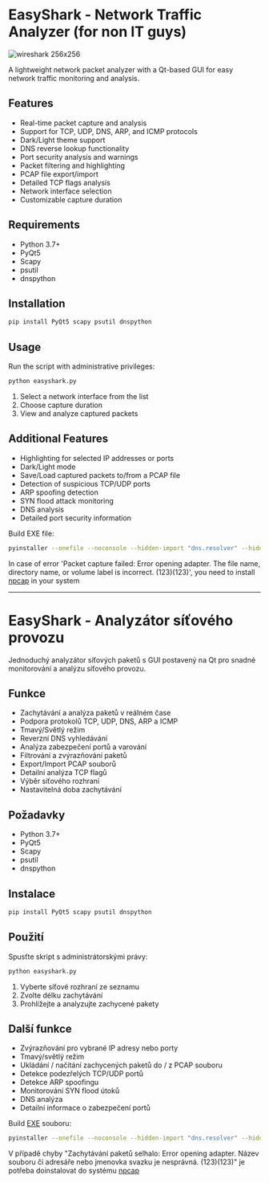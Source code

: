 # EasyShark - Network Traffic Analyzer (for non IT guys)

![wireshark 256x256](https://github.com/user-attachments/assets/9fb25903-7977-4ebb-afb4-4fdb57924fee)


A lightweight network packet analyzer with a Qt-based GUI for easy network traffic monitoring and analysis.

## Features

- Real-time packet capture and analysis
- Support for TCP, UDP, DNS, ARP, and ICMP protocols
- Dark/Light theme support
- DNS reverse lookup functionality
- Port security analysis and warnings
- Packet filtering and highlighting
- PCAP file export/import
- Detailed TCP flags analysis
- Network interface selection
- Customizable capture duration

## Requirements

- Python 3.7+
- PyQt5
- Scapy
- psutil
- dnspython

## Installation

```bash
pip install PyQt5 scapy psutil dnspython
```

## Usage

Run the script with administrative privileges:


```bash
python easyshark.py
```

1. Select a network interface from the list
2. Choose capture duration
3. View and analyze captured packets

## Additional Features

* Highlighting for selected IP addresses or ports
* Dark/Light mode
* Save/Load captured packets to/from a PCAP file
* Detection of suspicious TCP/UDP ports
* ARP spoofing detection
* SYN flood attack monitoring
* DNS analysis
* Detailed port security information


Build EXE file:
```bash
pyinstaller --onefile --noconsole --hidden-import "dns.resolver" --hidden-import "dn.reversename" --hidden-import "psutils" --hidden-import "cryptography" --hidden-import "scapy.layers.inet" --hidden-import "scapy.layers.dns" --hidden-import "scapy.layers.l2" --hidden-import "scapy.utils" --add-data "C:\Python312\Lib\site-packages\dns\*;dns" --icon=easyshark.ico .\easyshark.py
```

In case of error 'Packet capture failed: Error opening adapter. The file name, directory name, or volume label is incorrect. (123)(123)', you need to install [npcap](https://npcap.com/dist/npcap-1.82.exe) in your system

---

# EasyShark - Analyzátor síťového provozu

Jednoduchý analyzátor síťových paketů s GUI postavený na Qt pro snadné monitorování a analýzu síťového provozu.

## Funkce

- Zachytávání a analýza paketů v reálném čase
- Podpora protokolů TCP, UDP, DNS, ARP a ICMP
- Tmavý/Světlý režim
- Reverzní DNS vyhledávání
- Analýza zabezpečení portů a varování
- Filtrování a zvýrazňování paketů
- Export/Import PCAP souborů
- Detailní analýza TCP flagů
- Výběr síťového rozhraní
- Nastavitelná doba zachytávání

## Požadavky

- Python 3.7+
- PyQt5
- Scapy
- psutil
- dnspython

## Instalace

```bash
pip install PyQt5 scapy psutil dnspython
```

## Použití

Spusťte skript s administrátorskými právy:

```bash
python easyshark.py
```

1. Vyberte síťové rozhraní ze seznamu
2. Zvolte délku zachytávání
3. Prohlížejte a analyzujte zachycené pakety

## Další funkce
- Zvýrazňování pro vybrané IP adresy nebo porty
- Tmavý/světlý režim
- Ukládání / načítání zachycených paketů do / z PCAP souboru
- Detekce podezřelých TCP/UDP portů
- Detekce ARP spoofingu
- Monitorování SYN flood útoků
- DNS analýza
- Detailní informace o zabezpečení portů

Build [EXE](https://stefula.cz/apps/easyshark/easyshark_v004.exe) souboru:
```bash
pyinstaller --onefile --noconsole --hidden-import "dns.resolver" --hidden-import "dn.reversename" --hidden-import "psutils" --hidden-import "cryptography" --hidden-import "scapy.layers.inet" --hidden-import "scapy.layers.dns" --hidden-import "scapy.layers.l2" --hidden-import "scapy.utils" --add-data "C:\Python312\Lib\site-packages\dns\*;dns" --icon=easyshark.ico .\easyshark.py
```

V případě chyby "Zachytávání paketů selhalo: Error opening adapter. Název souboru či adresáře nebo jmenovka svazku je nesprávná. (123)(123)" je potřeba doinstalovat do systému [npcap](https://npcap.com/dist/npcap-1.82.exe)
